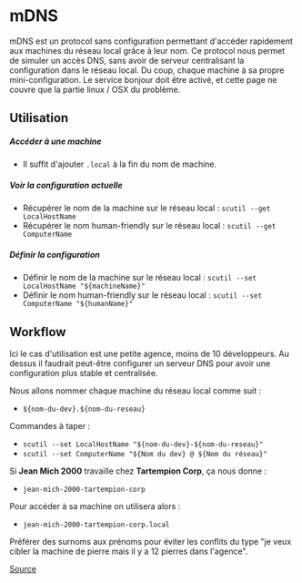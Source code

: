 # mDNS

mDNS est un protocol sans configuration permettant d'accéder rapidement aux machines du réseau local grâce à leur nom.
Ce protocol nous permet de simuler un accès DNS, sans avoir de serveur centralisant la configuration dans le réseau local.
Du coup, chaque machine à sa propre mini-configuration.
Le service bonjour doit être activé, et cette page ne couvre que la partie linux / OSX du problème.

## Utilisation

##### Accéder à une machine
- Il suffit d'ajouter `.local` à la fin du nom de machine.

##### Voir la configuration actuelle
- Récupérer le nom de la machine sur le réseau local : `scutil --get LocalHostName`
- Récupérer le nom human-friendly sur le réseau local : `scutil --get ComputerName`

##### Définir la configuration
- Définir le nom de la machine sur le réseau local : `scutil --set LocalHostName "${machineName}"`
- Définir le nom human-friendly sur le réseau local : `scutil --set ComputerName "${humanName}"`


## Workflow

Ici le cas d'utilisation est une petite agence, moins de 10 développeurs. Au dessus il faudrait peut-être configurer un serveur DNS pour avoir une configuration plus stable et centralisée.

Nous allons nommer chaque machine du réseau local comme suit :
- `${nom-du-dev}.${nom-du-reseau}`

Commandes à taper :
- `scutil --set LocalHostName "${nom-du-dev}-${nom-du-reseau}"`
- `scutil --set ComputerName "${Nom du dev} @ ${Nom du réseau}"`

Si **Jean Mich 2000** travaille chez **Tartempion Corp**, ça nous donne :
- `jean-mich-2000-tartempion-corp`

Pour accéder à sa machine on utilisera alors :
- `jean-mich-2000-tartempion-corp.local`


Préférer des surnoms aux prénoms pour éviter les conflits du type "je veux cibler la machine de pierre mais il y a 12 pierres dans l'agence".


[Source](http://osxdaily.com/2012/10/24/set-the-hostname-computer-name-and-bonjour-name-separately-in-os-x/)
